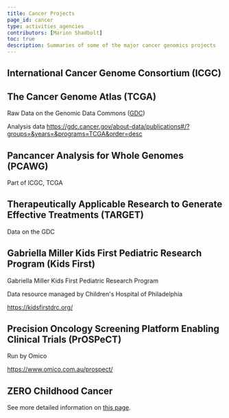 ```yaml
---
title: Cancer Projects
page_id: cancer
type: activities_agencies
contributors: [Marion Shadbolt]
toc: true
description: Summaries of some of the major cancer genomics projects
---
```


## International Cancer Genome Consortium (ICGC)

## The Cancer Genome Atlas (TCGA) 

Raw Data on the Genomic Data Commons ([GDC](https://portal.gdc.cancer.gov/exploration?filters=%7B%22op%22%3A%22and%22%2C%22content%22%3A%5B%7B%22op%22%3A%22in%22%2C%22content%22%3A%7B%22field%22%3A%22cases.project.program.name%22%2C%22value%22%3A%5B%22TCGA%22%5D%7D%7D%5D%7D))

Analysis data https://gdc.cancer.gov/about-data/publications#/?groups=&years=&programs=TCGA&order=desc 

## Pancancer Analysis for Whole Genomes (PCAWG)

Part of ICGC, TCGA



## Therapeutically Applicable Research to Generate Effective Treatments (TARGET)

Data on the GDC

## Gabriella Miller Kids First Pediatric Research Program (Kids First)

Gabriella Miller Kids First Pediatric Research Program

Data resource managed by Children's Hospital of Philadelphia

https://kidsfirstdrc.org/

## Precision Oncology Screening Platform Enabling Clinical Trials (PrOSPeCT)

Run by Omico

https://www.omico.com.au/prospect/

## ZERO Childhood Cancer

See more detailed information on [this page](zero).